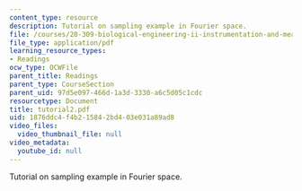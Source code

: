 ```yaml
---
content_type: resource
description: Tutorial on sampling example in Fourier space.
file: /courses/20-309-biological-engineering-ii-instrumentation-and-measurement-fall-2006/1876ddc4f4b215842bd403e031a89ad8_tutorial2.pdf
file_type: application/pdf
learning_resource_types:
- Readings
ocw_type: OCWFile
parent_title: Readings
parent_type: CourseSection
parent_uid: 97d5e097-466d-1a3d-3330-a6c5d05c1cdc
resourcetype: Document
title: tutorial2.pdf
uid: 1876ddc4-f4b2-1584-2bd4-03e031a89ad8
video_files:
  video_thumbnail_file: null
video_metadata:
  youtube_id: null
---
```

Tutorial on sampling example in Fourier space.

